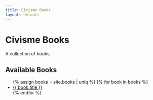 ```yaml
---
title: Civisme Books
layout: default
---
```


# Civisme Books

A collection of books.

## Available Books
<ul>
{% assign books = site.books | uniq %}
{% for book in books %}
  <li>
    <a href="{{ book.url }}">{{ book.title }}</a>
  </li>
{% endfor %}
</ul>
